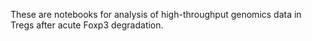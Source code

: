 These are notebooks for analysis of high-throughput genomics data in Tregs after acute Foxp3 degradation.
